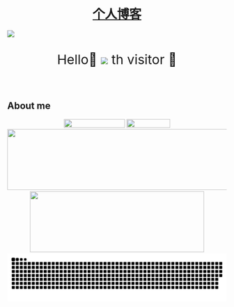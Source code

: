 <!-- 打字机  -->
<div align="center">
  <h1>
    <a href="https://www.lidengxiang.top/">
      个人博客
    </a>
  </h1>
</div>

<!-- 头图 -->
![](image/image.png)

<!-- 欢迎语句 -->
<p align="center" style="font-size:30px;">Hello👋 <img src="https://profile-counter.glitch.me/vanslee/count.svg" /> th visitor 🥰
</p>


<br/>

<!-- 关于我 -->
## About me
<p align="center">
</p>
<p align="center">

</p>

<!-- Github Readme stats -->
<!--START_SECTION:waka-->


<div align="center">
  <img height="20px" width="140px" src="http://img.shields.io/badge/Code%20Time-71%20hrs%2024%20mins-blue" />
  <img height="20px" width="100px" src="http://img.shields.io/badge/Profile%20Views-93-blue"/>
</div>


<div align="center">
  <img height="140px"
  width="600px" src="https://github-readme-stats.vercel.app/api?username=vanslee&hide_title=false&hide_border=true&show_icons=true&include_all_commits=true&line_height=21&bg_color=0,EC6C6C,FFD479,FFFC79,73FA79&theme=graywhite&locale=cn" />
  <img height="140px" width="400px"src="https://github-readme-stats.vercel.app/api/top-langs/?username=vanslee&layout=donut&theme=graywhite&bg_color=0,fDFF62,A7FA73,80d7FF&locale=cn"/>
</div>
<div align="center">
  <img src="https://raw.githubusercontent.com/MagicCD/MagicCD/output/github-contribution-grid-snake.svg" />
</div>

<!-- 贡献趋势图 -->
<!-- ## Contribution Grap

<div align="center">
    <img src="https://github-readme-activity-graph.vercel.app/graph?username=vanslee&theme=github-compact" />
</div> -->
